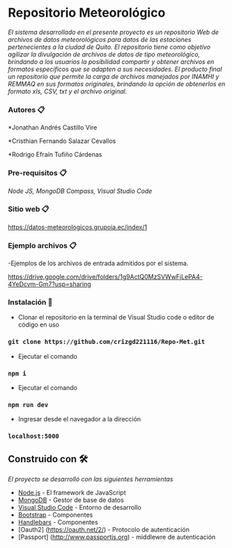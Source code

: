 # Repositorio Meteorológico

_El sistema desarrollado en el presente proyecto es un repositorio Web de archivos de datos meteorológicos para datos de las estaciones pertenecientes a la ciudad de Quito. El repositorio tiene como objetivo agilizar la divulgación de archivos de datos de tipo meteorológico, brindando a los usuarios la posibilidad compartir y obtener archivos en formatos específicos que se adapten a sus necesidades. El producto final un repositorio que permite la carga de archivos manejados por INAMHI y REMMAQ en sus formatos originales, brindando la opción de obtenerlos en formato xls, CSV, txt y el archivo original._

### Autores 📋

*Jonathan Andrés Castillo Vire

*Cristhian Fernando Salazar Cevallos

*Rodrigo Efraín Tufiño Cárdenas

### Pre-requisitos 📋

_Node JS, MongoDB Compass, Visual Studio Code_

### Sitio web 📋

https://datos-meteorologicos.grupoia.ec/index/1

### Ejemplo archivos 📋
-Ejemplos de los archivos de entrada admitidos por el sistema.

https://drive.google.com/drive/folders/1g9ActQ0MzSVWwFjLePA4-4YeDcvm-Gm7?usp=sharing

### Instalación 🔧

* Clonar el repositorio en la terminal de Visual Studio code o editor de código en uso
### `git clone https://github.com/crizgd221116/Repo-Met.git `
* Ejecutar el comando 
### `npm i `
* Ejecutar el comando 
### `npm run dev `
* Ingresar desde el navegador a la dirección
### `localhost:5000 `

## Construido con 🛠️
_El proyecto se desarrolló con las siguientes herramientas_

* [Node.js](https://nodejs.org/es/) - El framework de JavaScript
* [MongoDB](https://www.mongodb.com/es) - Gestor de base de datos
* [Visual Studio Code](https://code.visualstudio.com) - Entorno de desarrollo
* [Bootstrap](https://getbootstrap.com) - Componentes
* [Handlebars](https://handlebarsjs.com) - Componentes
* [Oauth2] (https://oauth.net/2/) - Protocolo de autenticación
* [Passport] (http://www.passportjs.org) - middlewre de autenticación
